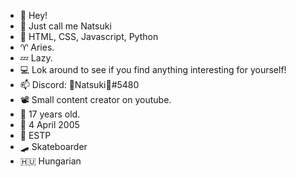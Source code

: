 - 👋 Hey! 
- 👤 Just call me Natsuki
- 🌱 HTML, CSS, Javascript, Python
- ♈ Aries.
- 💤 Lazy.
- 💻 Lok around to see if you find anything interesting for yourself!
- 📫 Discord: 🎄Natsuki🎄#5480
- 📽️ Small content creator on youtube.
- 👀 17 years old.
- 🎂 4 April 2005 
- 👤 ESTP
- 🛹 Skateboarder 
- 🇭🇺 Hungarian
